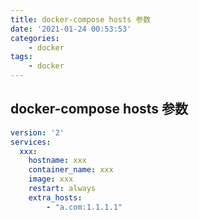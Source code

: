 ```yaml
---
title: docker-compose hosts 参数
date: '2021-01-24 00:53:53'
categories:
    - docker
tags:
    - docker
---
```


## docker-compose hosts 参数

```yaml
version: '2'
services:
  xxx:
    hostname: xxx
    container_name: xxx
    image: xxx
    restart: always
    extra_hosts:
        - "a.com:1.1.1.1"
```
